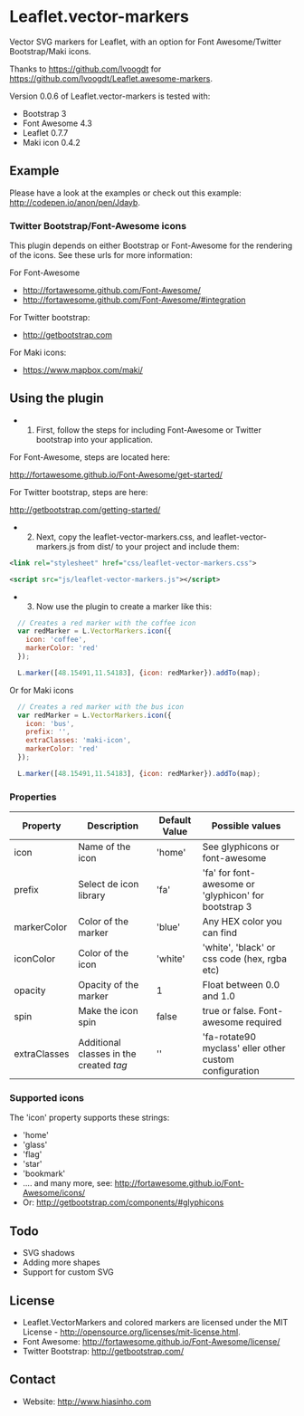 Leaflet.vector-markers
======================

Vector SVG markers for Leaflet, with an option for Font Awesome/Twitter Bootstrap/Maki icons.

Thanks to https://github.com/lvoogdt for https://github.com/lvoogdt/Leaflet.awesome-markers.

Version 0.0.6 of Leaflet.vector-markers is tested with:
- Bootstrap 3
- Font Awesome 4.3
- Leaflet 0.7.7
- Maki icon 0.4.2

## Example

Please have a look at the examples or check out this example: http://codepen.io/anon/pen/Jdayb.

### Twitter Bootstrap/Font-Awesome icons
This plugin depends on either Bootstrap or Font-Awesome for the rendering of the icons. See these urls for more information:

For Font-Awesome
- http://fortawesome.github.com/Font-Awesome/
- http://fortawesome.github.com/Font-Awesome/#integration

For Twitter bootstrap:
- http://getbootstrap.com

For Maki icons:
- https://www.mapbox.com/maki/

## Using the plugin
- 1) First, follow the steps for including Font-Awesome or Twitter bootstrap into your application.

For Font-Awesome, steps are located here:

http://fortawesome.github.io/Font-Awesome/get-started/

For Twitter bootstrap, steps are here:

http://getbootstrap.com/getting-started/


- 2) Next, copy the leaflet-vector-markers.css, and leaflet-vector-markers.js from dist/ to your project and include them:
````xml
<link rel="stylesheet" href="css/leaflet-vector-markers.css">
````
````xml
<script src="js/leaflet-vector-markers.js"></script>
````

- 3) Now use the plugin to create a marker like this:
````js
  // Creates a red marker with the coffee icon
  var redMarker = L.VectorMarkers.icon({
    icon: 'coffee',
    markerColor: 'red'
  });

  L.marker([48.15491,11.54183], {icon: redMarker}).addTo(map);
````

Or for Maki icons

````js
  // Creates a red marker with the bus icon
  var redMarker = L.VectorMarkers.icon({
    icon: 'bus',
    prefix: '',
    extraClasses: 'maki-icon',
    markerColor: 'red'
  });

  L.marker([48.15491,11.54183], {icon: redMarker}).addTo(map);
````

### Properties

| Property        | Description            | Default Value | Possible  values                                     |
| --------------- | ---------------------- | ------------- | ---------------------------------------------------- |
| icon            | Name of the icon       | 'home'        | See glyphicons or font-awesome                       |
| prefix          | Select de icon library | 'fa'          | 'fa' for font-awesome or 'glyphicon' for bootstrap 3 |
| markerColor     | Color of the marker    | 'blue'        | Any HEX color you can find                           |
| iconColor       | Color of the icon      | 'white'       | 'white', 'black' or css code (hex, rgba etc)         |
| opacity         | Opacity of the marker  | 1             | Float between 0.0 and 1.0                            |
| spin            | Make the icon spin     | false         | true or false. Font-awesome required                 |
| extraClasses    | Additional classes in the created <i> tag | '' | 'fa-rotate90 myclass' eller other custom configuration |


### Supported icons
The 'icon' property supports these strings:
- 'home'
- 'glass'
- 'flag'
- 'star'
- 'bookmark'
- .... and many more, see: http://fortawesome.github.io/Font-Awesome/icons/
- Or: http://getbootstrap.com/components/#glyphicons

## Todo
- SVG shadows
- Adding more shapes
- Support for custom SVG

## License
- Leaflet.VectorMarkers and colored markers are licensed under the MIT License - http://opensource.org/licenses/mit-license.html.
- Font Awesome: http://fortawesome.github.io/Font-Awesome/license/
- Twitter Bootstrap: http://getbootstrap.com/

## Contact
- Website: http://www.hiasinho.com
